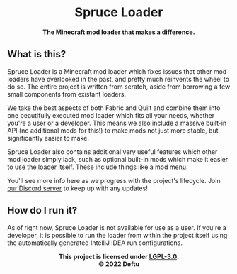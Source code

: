 <div align="center">

# Spruce Loader
**The Minecraft mod loader that makes a difference.**

</div>

## What is this?

Spruce Loader is a Minecraft mod loader which fixes issues that
other mod loaders have overlooked in the past, and pretty much
reinvents the wheel to do so. The entire project is written from
scratch, aside from borrowing a few small components from existant
loaders. 

We take the best aspects of both Fabric and Quilt and combine
them into one beautifully executed mod loader which fits all
your needs, whether you're a user or a developer. This means we
also include a massive built-in API (no additional mods for this!)
to make mods not just more stable, but significantly easier to make.

Spruce Loader also contains additional very useful features which
other mod loader simply lack, such as optional built-in mods
which make it easier to use the loader itself. These include
things like a mod menu.

You'll see more info here as we progress with the project's
lifecycle. Join [our Discord server][discord] to keep up with
any updates!

## How do I run it?
As of right now, Spruce Loader is not available for use as a
user. If you're a developer, it is possible to run the loader
from within the project itself using the automatically generated
IntelliJ IDEA run configurations.

<div align="center">

**This project is licensed under [LGPL-3.0][lgpl3].**\
**&copy; 2022 Deftu**

</div>

[lgpl3]: https://www.gnu.org/licenses/lgpl-3.0.en.html
[discord]: https://discord.gg/s74gCcUvhM
